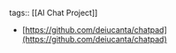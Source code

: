 tags:: [[AI Chat Project]]

- [https://github.com/deiucanta/chatpad](https://github.com/deiucanta/chatpad)